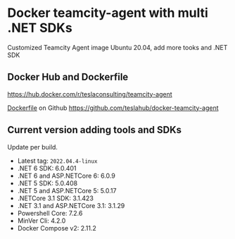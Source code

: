 # Docker teamcity-agent with multi .NET SDKs

Customized Teamcity Agent image Ubuntu 20.04, add more tooks and .NET SDK

## Docker Hub and Dockerfile

https://hub.docker.com/r/teslaconsulting/teamcity-agent

[Dockerfile](https://github.com/teslahub/docker-teamcity-agent/blob/main/teamcity-agent/Dockerfile) on Github https://github.com/teslahub/docker-teamcity-agent

## Current version adding tools and SDKs

Update per build.

- Latest tag: `2022.04.4-linux`
- .NET 6 SDK: 6.0.401
- .NET 6 and ASP.NETCore 6: 6.0.9
- .NET 5 SDK: 5.0.408
- .NET 5 and ASP.NETCore 5: 5.0.17
- .NETCore 3.1 SDK: 3.1.423
- .NET 3.1 and ASP.NETCore 3.1: 3.1.29
- Powershell Core: 7.2.6
- MinVer Cli: 4.2.0
- Docker Compose v2: 2.11.2
